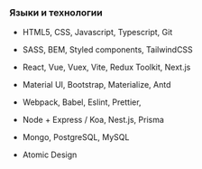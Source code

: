 ### Языки и технологии

- HTML5, CSS, Javascript, Typescript, Git
- SASS, BEM, Styled components, TailwindCSS
- React, Vue, Vuex, Vite, Redux Toolkit, Next.js
- Material UI, Bootstrap, Materialize, Antd
- Webpack, Babel, Eslint, Prettier,

- Node + Express / Koa, Nest.js, Prisma
- Mongo, PostgreSQL, MySQL
- Atomic Design
